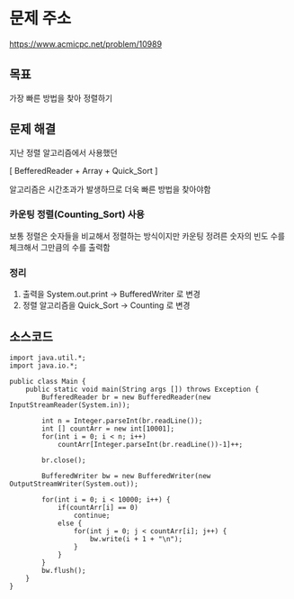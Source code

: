# 문제 주소  
https://www.acmicpc.net/problem/10989

## 목표
가장 빠른 방법을 찾아 정렬하기

## 문제 해결
지난 정렬 알고리즘에서 사용했던 

  [ BefferedReader + Array + Quick_Sort ]
 
알고리즘은 시간초과가 발생하므로 더욱 빠른 방법을 찾아야함

### 카운팅 정렬(Counting_Sort) 사용

 보통 정렬은 숫자들을 비교해서 정렬하는 방식이지만
 카운팅 정려른 숫자의 빈도 수를 체크해서 그만큼의 수를 출력함

### 정리
 1. 출력을 System.out.print -> BufferedWriter 로 변경
 2. 정렬 알고리즘을 Quick_Sort -> Counting 로 변경

## 소스코드
```
import java.util.*;
import java.io.*;

public class Main {
	public static void main(String args []) throws Exception {
		BufferedReader br = new BufferedReader(new InputStreamReader(System.in));
		
		int n = Integer.parseInt(br.readLine());
		int [] countArr = new int[10001];
		for(int i = 0; i < n; i++) 
			countArr[Integer.parseInt(br.readLine())-1]++;
		
		br.close();
		
		BufferedWriter bw = new BufferedWriter(new OutputStreamWriter(System.out));
		
		for(int i = 0; i < 10000; i++) {
			if(countArr[i] == 0)
				continue;
			else {
				for(int j = 0; j < countArr[i]; j++) {
					bw.write(i + 1 + "\n");
				}
			}
		}
		bw.flush();
	}
}
```
